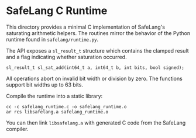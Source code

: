 # SafeLang C Runtime

This directory provides a minimal C implementation of SafeLang's
saturating arithmetic helpers.  The routines mirror the behavior of the
Python runtime found in `safelang/runtime.py`.

The API exposes a `sl_result_t` structure which contains the clamped
result and a flag indicating whether saturation occurred.

```
sl_result_t sl_sat_add(int64_t a, int64_t b, int bits, bool signed);
```

All operations abort on invalid bit width or division by zero. The
functions support bit widths up to 63 bits.

Compile the runtime into a static library:

```
cc -c safelang_runtime.c -o safelang_runtime.o
ar rcs libsafelang.a safelang_runtime.o
```

You can then link `libsafelang.a` with generated C code from the
SafeLang compiler.
